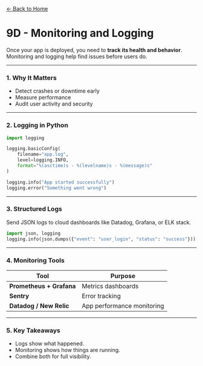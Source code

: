 [← Back to Home](../README.md)

# 9D - Monitoring and Logging

Once your app is deployed, you need to **track its health and behavior**.  
Monitoring and logging help find issues before users do.

---

### 1. Why It Matters
- Detect crashes or downtime early  
- Measure performance  
- Audit user activity and security

---

### 2. Logging in Python

```python
import logging

logging.basicConfig(
    filename="app.log",
    level=logging.INFO,
    format="%(asctime)s - %(levelname)s - %(message)s"
)

logging.info("App started successfully")
logging.error("Something went wrong")
```

---

### 3. Structured Logs

Send JSON logs to cloud dashboards like Datadog, Grafana, or ELK stack.

```python
import json, logging
logging.info(json.dumps({"event": "user_login", "status": "success"}))
```

---

### 4. Monitoring Tools

| Tool | Purpose |
|------|----------|
| **Prometheus + Grafana** | Metrics dashboards |
| **Sentry** | Error tracking |
| **Datadog / New Relic** | App performance monitoring |

---

### 5. Key Takeaways
- Logs show what happened.  
- Monitoring shows how things are running.  
- Combine both for full visibility.
